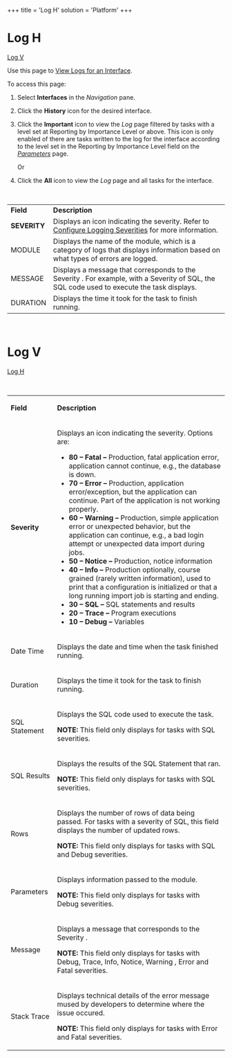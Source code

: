 +++
title = 'Log H'
solution = 'Platform'
+++

# Log H

[Log V](#_Log_V)

<div class="use">

Use this page to [View Logs for an
Interface](../Use_Cases/View_Logs_for_an_Interface).

</div>

To access this page:

1.  Select **Interfaces** in the *Navigation* pane.

2.  Click the **History** icon for the desired interface.

3.  Click the **Important** icon to view the *Log* page filtered by
    tasks with a level set at Reporting by Importance Level or above.
    This icon is only enabled of there are tasks written to the log for
    the interface according to the level set in the Reporting by
    Importance Level field on the *[Parameters](Parameters)* page.
    
    Or

4.  Click the **All** icon to view the *Log* page and all tasks for the
    interface. 

 

|              |                                                                                                                                                        |
| ------------ | ------------------------------------------------------------------------------------------------------------------------------------------------------ |
| **Field**    | **Description**                                                                                                                                        |
| **SEVERITY** | Displays an icon indicating the severity. Refer to [Configure Logging Severities](../Use_Cases/Configure_Logging_Severities) for more information. |
| MODULE       | Displays the name of the module, which is a category of logs that displays information based on what types of errors are logged.                       |
| MESSAGE      | Displays a message that corresponds to the Severity . For example, with a Severity of SQL, the SQL code used to execute the task displays.             |
| DURATION     | Displays the time it took for the task to finish running.                                                                                              |

 

# <span id="_Log_V"></span> Log V

[Log H](#LogH)

 

<table>
<tbody>
<tr class="odd">
<td><p><strong>Field</strong></p></td>
<td><p><strong>Description</strong></p></td>
</tr>
<tr class="even">
<td><p><strong>Severity</strong></p></td>
<td><p>Displays an icon indicating the severity. Options are:</p>
<ul>
<li><strong>80 – Fatal –</strong> Production, fatal application error, application cannot continue, e.g., the database is down.</li>
<li><strong>70 – Error –</strong> Production, application error/exception, but the application can continue. Part of the application is not working properly.</li>
<li><strong>60 – Warning –</strong> Production, simple application error or unexpected behavior, but the application can continue, e.g., a bad login attempt or unexpected data import during jobs.</li>
<li><strong>50 – Notice –</strong> Production, notice information</li>
<li><strong>40 – Info –</strong> Production optionally, course grained (rarely written information), used to print that a configuration is initialized or that a long running import job is starting and ending.</li>
<li><strong>30 – SQL –</strong> SQL statements and results</li>
<li><strong>20 – Trace –</strong> Program executions</li>
<li><strong>10 – Debug –</strong> Variables</li>
</ul></td>
</tr>
<tr class="odd">
<td><p>Date Time</p></td>
<td><p>Displays the date and time when the task finished running.</p></td>
</tr>
<tr class="even">
<td><p>Duration</p></td>
<td><p>Displays the time it took for the task to finish running.</p></td>
</tr>
<tr class="odd">
<td><p>SQL Statement</p></td>
<td><p>Displays the SQL code used to execute the task.</p>
<p><strong>NOTE:</strong> This field only displays for tasks with SQL severities.</p></td>
</tr>
<tr class="even">
<td><p>SQL Results</p></td>
<td><p>Displays the results of the SQL Statement that ran.</p>
<p><strong>NOTE:</strong> This field only displays for tasks with SQL severities.</p></td>
</tr>
<tr class="odd">
<td><p>Rows</p></td>
<td><p>Displays the number of rows of data being passed. For tasks with a severity of SQL, this field displays the number of updated rows.</p>
<p><strong>NOTE:</strong> This field only displays for tasks with SQL and Debug severities.</p></td>
</tr>
<tr class="even">
<td><p>Parameters</p></td>
<td><p>Displays information passed to the module.</p>
<p><strong>NOTE:</strong> This field only displays for tasks with Debug severities.</p></td>
</tr>
<tr class="odd">
<td><p>Message</p></td>
<td><p>Displays a message that corresponds to the Severity .</p>
<p><strong>NOTE:</strong> This field only displays for tasks with Debug, Trace, Info, Notice, Warning , Error and Fatal severities.</p></td>
</tr>
<tr class="even">
<td><p>Stack Trace</p></td>
<td><p>Displays technical details of the error message mused by developers to determine where the issue occured.</p>
<p><strong>NOTE:</strong> This field only displays for tasks with Error and Fatal severities.</p></td>
</tr>
</tbody>
</table>
